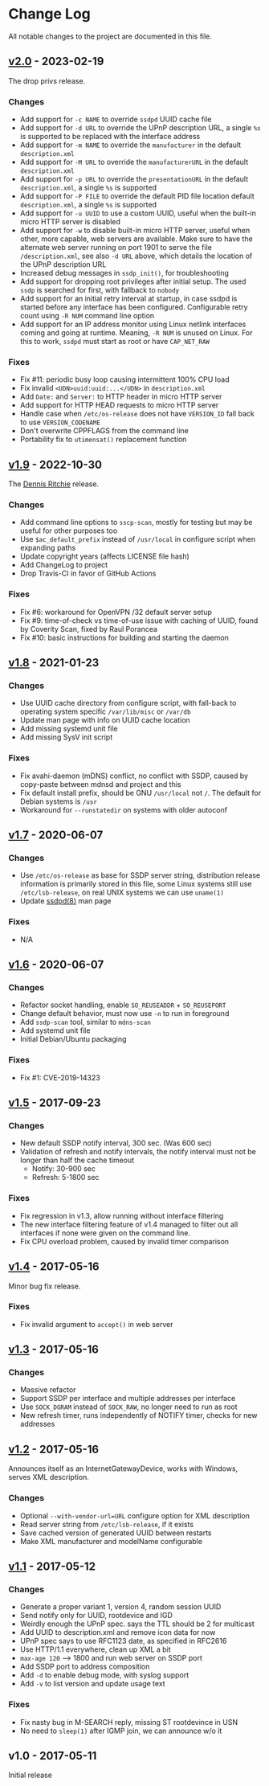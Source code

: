 Change Log
==========

All notable changes to the project are documented in this file.


[v2.0][] - 2023-02-19
---------------------

The drop privs release.

### Changes
 - Add support for `-c NAME` to override `ssdpd` UUID cache file
 - Add support for `-d URL` to override the UPnP description URL, a
   single `%s` is supported to be replaced with the interface address
 - Add support for `-m NAME` to override the `manufacturer` in the
   default `description.xml`
 - Add support for `-M URL` to override the `manufacturerURL` in the
   default `description.xml`
 - Add support for `-p URL` to override the `presentationURL` in the
   default `description.xml`, a single `%s` is supported
 - Add support for `-P FILE` to override the default PID file location
   default `description.xml`, a single `%s` is supported
 - Add support for `-u UUID` to use a custom UUID, useful when the
   built-in micro HTTP server is disabled
 - Add support for `-w` to disable built-in micro HTTP server, useful
   when other, more capable, web servers are available.  Make sure to
   have the alternate web server running on port 1901 to serve the file
   `/description.xml`, see also `-d URL` above, which details the
   location of the UPnP description URL
 - Increased debug messages in `ssdp_init()`, for troubleshooting
 - Add support for dropping root privileges after initial setup.  The
   used `ssdp` is searched for first, with fallback to `nobody`
 - Add support for an initial retry interval at startup, in case ssdpd
   is started before any interface has been configured.  Configurable
   retry count using `-R NUM` command line option
 - Add support for an IP address monitor using Linux netlink interfaces
   coming and going at runtime.  Meaning, `-R NUM` is unused on Linux.
   For this to work, `ssdpd` must start as root or have `CAP_NET_RAW`

### Fixes
 - Fix #11: periodic busy loop causing intermittent 100% CPU load
 - Fix invalid `<UDN>uuid:uuid:...</UDN>` in `description.xml`
 - Add `Date:` and `Server:` to HTTP header in micro HTTP server
 - Add support for HTTP HEAD requests to micro HTTP server
 - Handle case when `/etc/os-release` does not have `VERSION_ID` fall
   back to use `VERSION_CODENAME`
 - Don't overwrite CPPFLAGS from the command line
 - Portability fix to `utimensat()` replacement function


[v1.9][] - 2022-10-30
---------------------

The [Dennis Ritchie](https://www.oreilly.com/content/dennis-ritchie-day/) release.

### Changes
 - Add command line options to `sscp-scan`, mostly for testing but may
   be useful for other purposes too
 - Use `$ac_default_prefix` instead of `/usr/local` in configure script
   when expanding paths
 - Update copyright years (affects LICENSE file hash)
 - Add ChangeLog to project
 - Drop Travis-CI in favor of GitHub Actions

### Fixes
 - Fix #6: workaround for OpenVPN /32 default server setup
 - Fix #9: time-of-check vs time-of-use issue with caching of UUID,
   found by Coverity Scan, fixed by Raul Porancea
 - Fix #10: basic instructions for building and starting the daemon


[v1.8][] - 2021-01-23
---------------------

### Changes
 - Use UUID cache directory from configure script, with fall-back to
   operating system specific `/var/lib/misc` or `/var/db`
 - Update man page with info on UUID cache location
 - Add missing systemd unit file
 - Add missing SysV init script

### Fixes
 - Fix avahi-daemon (mDNS) conflict, no conflict with SSDP, caused by
   copy-paste between mdnsd and project and this
 - Fix default install prefix, should be GNU `/usr/local` not `/`.  The
   default for Debian systems is `/usr`
 - Workaround for `--runstatedir` on systems with older autoconf


[v1.7][] - 2020-06-07
---------------------

### Changes
 - Use `/etc/os-release` as base for SSDP server string, distribution
   release information is primarily stored in this file, some Linux
   systems still use `/etc/lsb-release`, on real UNIX systems we can use
   `uname(1)`
 - Update [ssdpd(8)](https://man.troglobit.com/man8/ssdpd.8.html) man page

### Fixes
 - N/A


[v1.6][] - 2020-06-07
---------------------

### Changes
 - Refactor socket handling, enable `SO_REUSEADDR` + `SO_REUSEPORT`
 - Change default behavior, must now use `-n` to run in foreground
 - Add `ssdp-scan` tool, similar to `mdns-scan`
 - Add systemd unit file
 - Initial Debian/Ubuntu packaging

### Fixes
 - Fix #1: CVE-2019-14323


[v1.5][] - 2017-09-23
---------------------

### Changes
 - New default SSDP notify interval, 300 sec. (Was 600 sec)
 - Validation of refresh and notify intervals, the notify interval must
   not be longer than half the cache timeout
   - Notify: 30-900 sec
   - Refresh: 5-1800 sec

### Fixes
 - Fix regression in v1.3, allow running without interface filtering
 - The new interface filtering feature of v1.4 managed to filter out all
   interfaces if none were given on the command line.
 - Fix CPU overload problem, caused by invalid timer comparison


[v1.4][] - 2017-05-16
---------------------

Minor bug fix release.

### Fixes
 - Fix invalid argument to `accept()` in web server


[v1.3][] - 2017-05-16
---------------------

### Changes
 - Massive refactor
 - Support SSDP per interface and multiple addresses per interface
 - Use `SOCK_DGRAM` instead of `SOCK_RAW`, no longer need to run as root
 - New refresh timer, runs independently of NOTIFY timer, checks for new addresses


[v1.2][] - 2017-05-16
---------------------

Announces itself as an InternetGatewayDevice, works with Windows, serves
XML description.

### Changes
 - Optional `--with-vendor-url=URL` configure option for XML description
 - Read server string from `/etc/lsb-release`, if it exists
 - Save cached version of generated UUID between restarts
 - Make XML manufacturer and modelName configurable


[v1.1][] - 2017-05-12
---------------------

### Changes
 - Generate a proper variant 1, version 4, random session UUID
 - Send notify only for UUID, rootdevice and IGD
 - Weirdly enough the UPnP spec. says the TTL should be 2 for multicast
 - Add UUID to description.xml and remove icon data for now
 - UPnP spec says to use RFC1123 date, as specified in RFC2616
 - Use HTTP/1.1 everywhere, clean up XML a bit
 - `max-age 120` --> 1800 and run web server on SSDP port
 - Add SSDP port to address composition
 - Add `-d` to enable debug mode, with syslog support
 - Add `-v` to list version and update usage text

### Fixes
 - Fix nasty bug in M-SEARCH reply, missing ST rootdevince in USN
 - No need to `sleep(1)` after IGMP join, we can announce w/o it


v1.0 - 2017-05-11
-----------------

Initial release


[UNRELEASED]: https://github.com/troglobit/ssdp-responder/compare/v2.0...HEAD
[v2.0]: https://github.com/troglobit/ssdp-responder/compare/v1.9...v2.0
[v1.9]: https://github.com/troglobit/ssdp-responder/compare/v1.8...v1.9
[v1.8]: https://github.com/troglobit/ssdp-responder/compare/v1.7...v1.8
[v1.7]: https://github.com/troglobit/ssdp-responder/compare/v1.6...v1.7
[v1.6]: https://github.com/troglobit/ssdp-responder/compare/v1.5...v1.6
[v1.5]: https://github.com/troglobit/ssdp-responder/compare/v1.4...v1.5
[v1.4]: https://github.com/troglobit/ssdp-responder/compare/v1.3...v1.4
[v1.3]: https://github.com/troglobit/ssdp-responder/compare/v1.2...v1.3
[v1.2]: https://github.com/troglobit/ssdp-responder/compare/v1.1...v1.2
[v1.1]: https://github.com/troglobit/ssdp-responder/compare/v1.0...v1.1

